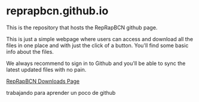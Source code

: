 reprapbcn.github.io
===================

This is the repository that hosts the RepRapBCN github page.

This is just a simple webpage where users can access and download all the files in one place and with just the click of a button.
You'll find some basic info about the files.

We always recommend to sign in to Github and you'll be able to sync the latest updated files with no pain.

[RepRapBCN Downloads Page](http://reprapbcn.github.io)


trabajando para aprender un poco de github